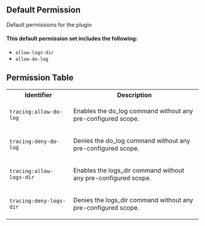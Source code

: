 ## Default Permission

Default permissions for the plugin

#### This default permission set includes the following:

- `allow-logs-dir`
- `allow-do-log`

## Permission Table

<table>
<tr>
<th>Identifier</th>
<th>Description</th>
</tr>


<tr>
<td>

`tracing:allow-do-log`

</td>
<td>

Enables the do_log command without any pre-configured scope.

</td>
</tr>

<tr>
<td>

`tracing:deny-do-log`

</td>
<td>

Denies the do_log command without any pre-configured scope.

</td>
</tr>

<tr>
<td>

`tracing:allow-logs-dir`

</td>
<td>

Enables the logs_dir command without any pre-configured scope.

</td>
</tr>

<tr>
<td>

`tracing:deny-logs-dir`

</td>
<td>

Denies the logs_dir command without any pre-configured scope.

</td>
</tr>
</table>
